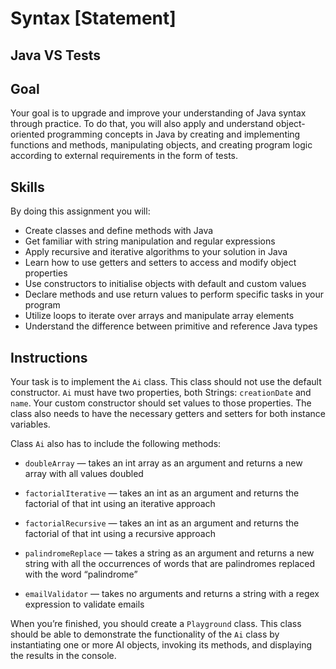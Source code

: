 # Syntax [Statement]

## Java VS Tests

## Goal

Your goal is to upgrade and improve your understanding of Java syntax through practice. To do that, you will also
apply and understand object-oriented programming concepts in Java by creating and implementing functions and 
methods, manipulating objects, and creating program logic according to external requirements in the form of tests.

## Skills

By doing this assignment you will:

- Create classes and define methods with Java
- Get familiar with string manipulation and regular expressions
- Apply recursive and iterative algorithms to your solution in Java
- Learn how to use getters and setters to access and modify object properties
- Use constructors to initialise objects with default and custom values
- Declare methods and use return values to perform specific tasks in your program
- Utilize loops to iterate over arrays and manipulate array elements
- Understand the difference between primitive and reference Java types

## Instructions

Your task is to implement the `Ai` class. This class should not use the default constructor. `Ai` must have two properties,
both Strings: `creationDate` and `name`. Your custom constructor should set values to those properties. 
The class also needs to have the necessary getters and setters for both instance variables.

Class `Ai` also has to include the following methods:

- `doubleArray` — takes an int array as an argument and returns a new array with all values doubled
- `factorialIterative` — takes an int as an argument and returns the factorial of that int using an iterative approach
- `factorialRecursive` — takes an int as an argument and returns the factorial of that int using a recursive approach
- `palindromeReplace` — takes a string as an argument and returns a new string with all the occurrences of words 
that are palindromes replaced with the word “palindrome”

- `emailValidator` — takes no arguments and returns a string with a regex expression to validate emails

When you’re finished, you should create a `Playground` class. This class should be able to demonstrate the functionality 
of the `Ai` class by instantiating one or more AI objects, invoking its methods, and displaying the results in the console.
